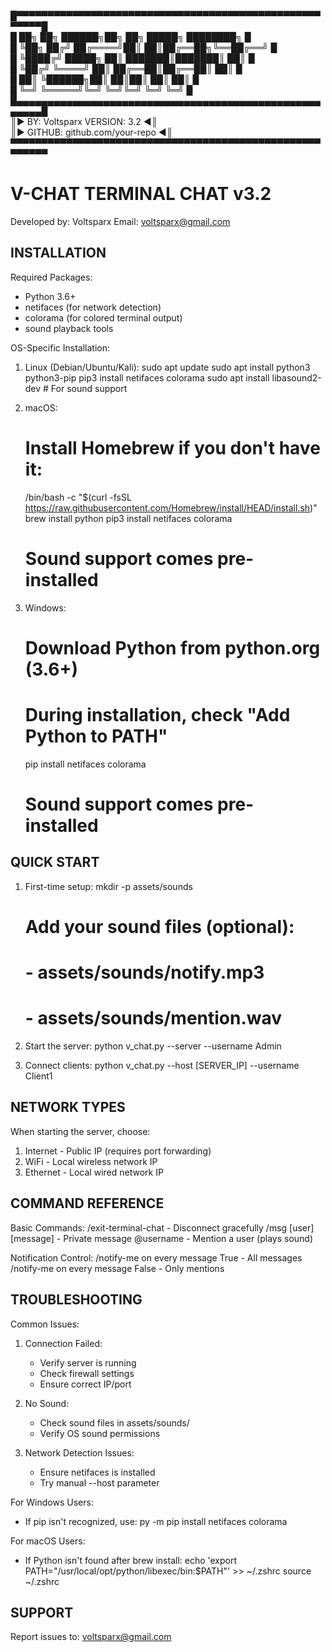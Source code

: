█▀▀▀▀▀▀▀▀▀▀▀▀▀▀▀▀▀▀▀▀▀▀▀▀▀▀▀▀▀▀▀▀▀▀▀▀▀▀▀▀▀▀▀▀▀▀▀▀▀▀▀▀▀▀█  
█  ██╗   ██╗         ██████╗██╗  ██╗ █████╗ ████████╗  █  
█  ╚██╗ ██╔╝        ██╔════╝██║  ██║██╔══██╗╚══██╔══╝  █  
█   ╚████╔╝ █████╗  ██║     ███████║███████║   ██║     █  
█    ╚██╔╝  ╚════╝  ██║     ██╔══██║██╔══██║   ██║     █  
█     ██║           ╚██████╗██║  ██║██║  ██║   ██║     █  
█     ╚═╝            ╚═════╝╚═╝  ╚═╝╚═╝  ╚═╝   ╚═╝     █  
█▄▄▄▄▄▄▄▄▄▄▄▄▄▄▄▄▄▄▄▄▄▄▄▄▄▄▄▄▄▄▄▄▄▄▄▄▄▄▄▄▄▄▄▄▄▄▄▄▄▄▄▄▄▄█         
║► BY: Voltsparx                         VERSION: 3.2 ◄║  
║► GITHUB: github.com/your-repo                       ◄║  
▀▀▀▀▀▀▀▀▀▀▀▀▀▀▀▀▀▀▀▀▀▀▀▀▀▀▀▀▀▀▀▀▀▀▀▀▀▀▀▀▀▀▀▀▀▀▀▀▀▀▀▀▀▀▀▀

V-CHAT TERMINAL CHAT v3.2
=============================

Developed by: Voltsparx
Email: voltsparx@gmail.com

INSTALLATION
------------

Required Packages:
- Python 3.6+
- netifaces (for network detection)
- colorama (for colored terminal output)
- sound playback tools

OS-Specific Installation:

1. Linux (Debian/Ubuntu/Kali):
   sudo apt update
   sudo apt install python3 python3-pip
   pip3 install netifaces colorama
   sudo apt install libasound2-dev  # For sound support

2. macOS:
   # Install Homebrew if you don't have it:
   /bin/bash -c "$(curl -fsSL https://raw.githubusercontent.com/Homebrew/install/HEAD/install.sh)"
   brew install python
   pip3 install netifaces colorama
   # Sound support comes pre-installed

3. Windows:
   # Download Python from python.org (3.6+)
   # During installation, check "Add Python to PATH"
   pip install netifaces colorama
   # Sound support comes pre-installed

QUICK START
-----------

1. First-time setup:
   mkdir -p assets/sounds
   # Add your sound files (optional):
   # - assets/sounds/notify.mp3
   # - assets/sounds/mention.wav

2. Start the server:
   python v_chat.py --server --username Admin

3. Connect clients:
   python v_chat.py --host [SERVER_IP] --username Client1

NETWORK TYPES
-------------
When starting the server, choose:
1. Internet - Public IP (requires port forwarding)
2. WiFi - Local wireless network IP
3. Ethernet - Local wired network IP

COMMAND REFERENCE
-----------------

Basic Commands:
/exit-terminal-chat - Disconnect gracefully
/msg [user] [message] - Private message
@username - Mention a user (plays sound)

Notification Control:
/notify-me on every message True - All messages
/notify-me on every message False - Only mentions

TROUBLESHOOTING
---------------

Common Issues:

1. Connection Failed:
   - Verify server is running
   - Check firewall settings
   - Ensure correct IP/port

2. No Sound:
   - Check sound files in assets/sounds/
   - Verify OS sound permissions

3. Network Detection Issues:
   - Ensure netifaces is installed
   - Try manual --host parameter

For Windows Users:
- If pip isn't recognized, use:
  py -m pip install netifaces colorama

For macOS Users:
- If Python isn't found after brew install:
  echo 'export PATH="/usr/local/opt/python/libexec/bin:$PATH"' >> ~/.zshrc
  source ~/.zshrc

SUPPORT
-------
Report issues to: voltsparx@gmail.com

